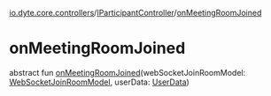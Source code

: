 [io.dyte.core.controllers](../index.md)/[IParticipantController](index.md)/[onMeetingRoomJoined](on-meeting-room-joined.md)

# onMeetingRoomJoined


abstract fun [onMeetingRoomJoined](on-meeting-room-joined.md)(webSocketJoinRoomModel: [WebSocketJoinRoomModel](../../com.dyte.mobilecorekmm.meeting.events.payloadmodel.outbound/-web-socket-join-room-model/index.md), userData: [UserData](../../com.dyte.mobilecorekmm.network.models/-user-data/index.md))
